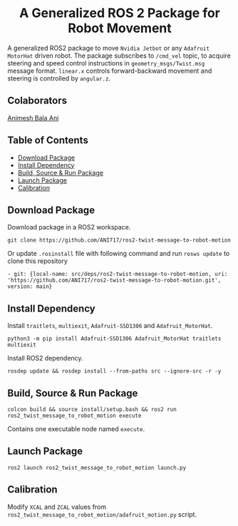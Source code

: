 <p align="center">
  <h1 align="center">A Generalized ROS 2 Package for Robot Movement</h1>
</p>

A generalized ROS2 package to move `Nvidia Jetbot` or any `Adafruit MotorHat` driven robot. The package subscribes to `/cmd_vel` topic, to acquire steering and speed control instructions in `geometry_msgs/Twist.msg` message format. `linear.x` controls forward-backward movement and steering is controlled by `angular.z`.

## Colaborators
[Animesh Bala Ani](https://www.linkedin.com/in/ani717/)

## Table of Contents 
* [Download Package](#download) <br/>
* [Install Dependency](#install) <br/>
* [Build, Source & Run Package](#run) <br/>
* [Launch Package](#launch) <br/>
* [Calibration](#calibration) <br/>

## Download Package <a name="download"></a>
Download package in a ROS2 workspace.
```
git clone https://github.com/ANI717/ros2-twist-message-to-robot-motion
```
Or update `.rosinstall` file with following command and run `rosws update` to clone this repository
```
- git: {local-name: src/deps/ros2-twist-message-to-robot-motion, uri: 'https://github.com/ANI717/ros2-twist-message-to-robot-motion.git', version: main}
```

## Install Dependency <a name="install"></a>
Install `traitlets`, `multiexit`, `Adafruit-SSD1306` and `Adafruit_MotorHat`.
```
python3 -m pip install Adafruit-SSD1306 Adafruit_MotorHat traitlets multiexit
```
Install ROS2 dependency.
```
rosdep update && rosdep install --from-paths src --ignore-src -r -y
```

## Build, Source & Run Package <a name="run"></a>
```
colcon build && source install/setup.bash && ros2 run ros2_twist_message_to_robot_motion execute
```
Contains one executable node named `execute`.

## Launch Package <a name="launch"></a>
```
ros2 launch ros2_twist_message_to_robot_motion launch.py
```

## Calibration <a name="calibration"></a>
Modify `XCAL` and `ZCAL` values from `ros2_twist_message_to_robot_motion/adafruit_motion.py` script.
